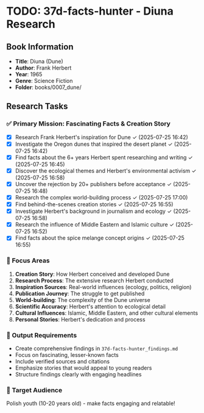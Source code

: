 # TODO: 37d-facts-hunter - Diuna Research

## Book Information
- **Title**: Diuna (Dune)
- **Author**: Frank Herbert
- **Year**: 1965
- **Genre**: Science Fiction
- **Folder**: books/0007_dune/

## Research Tasks

### ✅ Primary Mission: Fascinating Facts & Creation Story
- [x] Research Frank Herbert's inspiration for Dune ✓ (2025-07-25 16:42)
- [x] Investigate the Oregon dunes that inspired the desert planet ✓ (2025-07-25 16:42)
- [x] Find facts about the 6+ years Herbert spent researching and writing ✓ (2025-07-25 16:45)
- [x] Discover the ecological themes and Herbert's environmental activism ✓ (2025-07-25 16:58)
- [x] Uncover the rejection by 20+ publishers before acceptance ✓ (2025-07-25 16:48)
- [x] Research the complex world-building process ✓ (2025-07-25 17:00)
- [x] Find behind-the-scenes creation stories ✓ (2025-07-25 16:55)
- [x] Investigate Herbert's background in journalism and ecology ✓ (2025-07-25 16:58)
- [x] Research the influence of Middle Eastern and Islamic culture ✓ (2025-07-25 16:52)
- [x] Find facts about the spice melange concept origins ✓ (2025-07-25 16:55)

### 🎯 Focus Areas
1. **Creation Story**: How Herbert conceived and developed Dune
2. **Research Process**: The extensive research Herbert conducted
3. **Inspiration Sources**: Real-world influences (ecology, politics, religion)
4. **Publication Journey**: The struggle to get published
5. **World-building**: The complexity of the Dune universe
6. **Scientific Accuracy**: Herbert's attention to ecological detail
7. **Cultural Influences**: Islamic, Middle Eastern, and other cultural elements
8. **Personal Stories**: Herbert's dedication and process

### 📝 Output Requirements
- Create comprehensive findings in `37d-facts-hunter_findings.md`
- Focus on fascinating, lesser-known facts
- Include verified sources and citations
- Emphasize stories that would appeal to young readers
- Structure findings clearly with engaging headlines

### 🎯 Target Audience
Polish youth (10-20 years old) - make facts engaging and relatable!